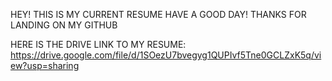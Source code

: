 HEY!
THIS IS MY CURRENT RESUME 
HAVE A GOOD DAY!
THANKS FOR LANDING ON MY GITHUB

HERE IS THE DRIVE LINK TO MY RESUME:
https://drive.google.com/file/d/1SOezU7bvegyg1QUPIvf5Tne0GCLZxK5q/view?usp=sharing
